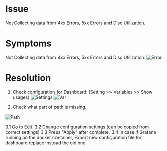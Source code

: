 # Issue
Not Collecting data from 4xx Errors, 5xx Errors and Disc Utilization.
# Symptoms
Not Collecting data from 4xx Errors, 5xx Errors and Disc Utilization.
![Error](https://user-images.githubusercontent.com/59581555/118171061-e0389d00-b3f8-11eb-8df5-0e2997aaf7dd.png)

# Resolution
1. Check configuration for Dashboard: (Setting >> Variables >> Show usages) ![Settings](https://user-images.githubusercontent.com/59581555/118171187-11b16880-b3f9-11eb-96aa-f3a759f650ed.png)
![Var](https://user-images.githubusercontent.com/59581555/118171200-170eb300-b3f9-11eb-9730-54459d6f6e2d.png)


2. Check what part of path is missing.



![Path](https://user-images.githubusercontent.com/59581555/118171233-1fff8480-b3f9-11eb-84f2-11ab1bff6dbd.png)


3.1 Go to Edit.
3.2 Change configuration settings (can be copied from correct settings)
3.3 Press "Apply" after complete.
3.4 In case if Grafana running on the docker container, Export new configuration
    file for dashboard replace instead the old one.



